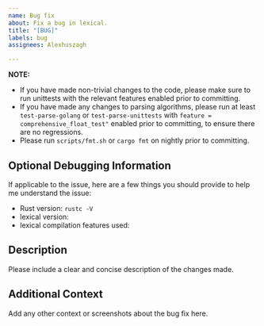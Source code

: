```yaml
---
name: Bug fix
about: Fix a bug in lexical.
title: "[BUG]"
labels: bug
assignees: Alexhuszagh

---
```


**NOTE:** 
- If you have made non-trivial changes to the code, please make sure to run unittests with the relevant features enabled prior to committing.
- If you have made any changes to parsing algorithms, please run at least `test-parse-golang` or `test-parse-unittests` with `feature = 
comprehensive_float_test"` enabled prior to committing, to ensure there are no regressions.
- Please run `scripts/fmt.sh` or `cargo fmt` on nightly prior to committing.

## Optional Debugging Information

If applicable to the issue, here are a few things you should provide to help me understand the issue:

- Rust version: `rustc -V`
- lexical version:
- lexical compilation features used:

## Description
Please include a clear and concise description of the changes made.

## Additional Context
Add any other context or screenshots about the bug fix here.
